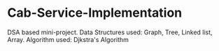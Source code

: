 # Cab-Service-Implementation
DSA based mini-project. Data Structures used: Graph, Tree, Linked list, Array. Algorithm used: Djkstra's Algorithm
